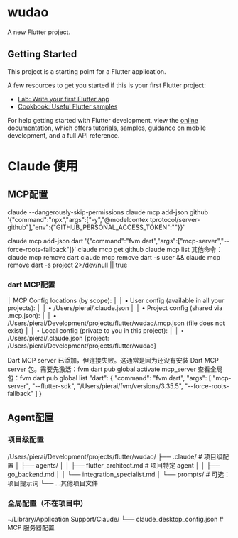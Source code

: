 # wudao

A new Flutter project.

## Getting Started

This project is a starting point for a Flutter application.

A few resources to get you started if this is your first Flutter project:

- [Lab: Write your first Flutter app](https://docs.flutter.dev/get-started/codelab)
- [Cookbook: Useful Flutter samples](https://docs.flutter.dev/cookbook)

For help getting started with Flutter development, view the
[online documentation](https://docs.flutter.dev/), which offers tutorials,
samples, guidance on mobile development, and a full API reference.

# Claude 使用

## MCP配置

claude --dangerously-skip-permissions
claude mcp add-json github '{"command":"npx","args":["-y","@modelcontex
      tprotocol/server-github"],"env":{"GITHUB_PERSONAL_ACCESS_TOKEN":""}}'

claude mcp add-json dart '{"command":"fvm
      dart","args":["mcp-server","--force-roots-fallback"]}'
claude mcp get github
claude mcp list
其他命令：claude mcp remove dart
claude mcp remove dart -s user && claude mcp remove
      dart -s project 2>/dev/null || true

### dart MCP配置

│ MCP Config locations (by scope):                                                                     │
│  • User config (available in all your projects):                                                     │
│    • /Users/pierai/.claude.json                                                                      │
│  • Project config (shared via .mcp.json):                                                            │
│    • /Users/pierai/Development/projects/flutter/wudao/.mcp.json (file does not exist)                │
│  • Local config (private to you in this project):                                                    │
│    • /Users/pierai/.claude.json [project: /Users/pierai/Development/projects/flutter/wudao]

Dart MCP server 已添加，但连接失败。这通常是因为还没有安装 Dart MCP server 包。需要先激活：fvm dart pub global activate mcp_server
查看全局包：fvm dart pub global list
"dart": {
      "command": "fvm dart",
      "args": [
        "mcp-server",
        "--flutter-sdk",
        "/Users/pierai/fvm/versions/3.35.5",
        "--force-roots-fallback"
      ]
    }

## Agent配置

### 项目级配置

/Users/pierai/Development/projects/flutter/wudao/
├── .claude/                          # 项目级配置
│   ├── agents/
│   │   ├── flutter_architect.md      # 项目特定 agent
│   │   ├── go_backend.md
│   │   └── integration_specialist.md
│   └── prompts/                      # 可选：项目提示词
└── ...其他项目文件

### 全局配置（不在项目中）

~/Library/Application Support/Claude/
└── claude_desktop_config.json        # MCP 服务器配置
